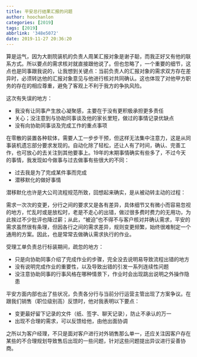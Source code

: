 ```yaml
---
title: 平安总行结果汇报的问题
author: hoochanlon
categories: [2019]
tags: [2019]
abbrlink: '348e5072'
date: 2019-11-27 20:36:20
---
```


算是运气，因为大剧院装机的负责人周某汇报对象是谢子聪，而我正好又有他的联系方式。所以要点的需求核对就直接跟他说了。但也忽略了，一个重要的细节，这点也是同事跟我说的，让我想到关键点：当前负责人的汇报对象的需求双方存在差异时，必须转达他的汇报对象意见与他进行核对共同确认。这也体现了对他甲方职务的存在的相应尊重，避免了客观上不利于我方的争执风险。<!-- more -->

这次有失误的地方：

* 我没有让同事产生放心凝聚感，主要在于没有更积极承担更多责任
* 关心；没注意到与协助同事谈及他的家长里短，做过的事情记录优缺点
* 没有向协助同事谈及完成工作的重点事项

在零散的装置各种软体，需要人工一步步干预，但这样无法集中注意力，这是从同事装机遗忘部分要求发现的。自动化除了轻松，还让人有了时间，确认、完善工作，也可放心的去关注到其他要事上。19年的末期事情确实有些多了，不过今天的事情，我发现如今做事与过去做事有些很大的不同：

* 过去我是为了完成某件事而完成
* 潜移默化的做好事情

潜移默化也许是大公司流程规范所致，回想起来确实，是从被动转主动的过程：

需求一次次的变更，分行之间的要求又是各有差异，具体细节又有微小而容易忽视的地方，忙乱时或是放松时，老是不走心的出错，做过很多费时费力的无用功，为此挨过不少批评也降过薪；从此，“被迫”也不得不与客户核对并确认需求，平安的需求虽然很有条理，但因各行之间的需求差异，规则变更频繁，始终很难制定一个通用的方案。因此，也是常常去做确认需求执行的作业。

受理工单负责总行标装期间，疏忽的地方：

* 只是向协助同事介绍了完成作业的步骤，完全没去说明易导致流程出错的地方
* 没有说明完成作业的重要性，以及导致出错的引发一系列连续性问题
* 没注意协助同事的行事风格在哪种情景下，作业时会出现跳出说明之外操作隐患

平安方面内部也出了些状况，负责各分行与当前分行运营主管出现了方案争议。在跟我们销售（职位级别高）反馈时，他对我表明以下要点：

* 变更最好留下记录的文件（纸、签字、聊天记录），防止不承认的万一
* 出现不合理的需求，可以反馈给他，由他出面协调

之所以为客户经理，不只是面对客户进行对外销售那么单一，还应关注因客户存在某些的不合理规划导致售后出现的一些问题，针对这些问题提出异议进行妥善协商。